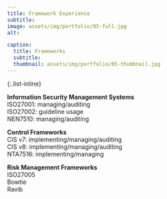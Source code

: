 ```yaml
---
title: Framework Experience
subtitle: 
image: assets/img/portfolio/05-full.jpg
alt: 

caption:
  title: Frameworks
  subtitle: 
  thumbnail: assets/img/portfolio/05-thumbnail.jpg
---
```


{:.list-inline}

**Information Security Management Systems**<br/>
ISO27001: managing/auditing<br/>
ISO27002: guideline usage<br/>
NEN7510: managing/auditing<br/>

**Control Frameworks**<br/>
CIS v7: implementing/managing/auditing<br/>
CIS v8: implementing/managing/auditing<br/>
NTA7516: implementing/managing<br/>

**Risk Management Frameworks**<br/>
ISO27005<br/>
Bowtie<br/>
Ravib<br/>

